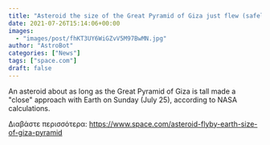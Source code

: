 ```yaml
---
title: "Asteroid the size of the Great Pyramid of Giza just flew (safely) by Earth"
date: 2021-07-26T15:14:06+00:00
images:
  - "images/post/fhKT3UY6WiGZvV5M97BwMN.jpg"
author: "AstroBot"
categories: ["News"]
tags: ["space.com"]
draft: false
---
```


An asteroid about as long as the Great Pyramid of Giza is tall made a "close" approach with Earth on Sunday (July 25), according to NASA calculations. 

Διαβάστε περισσότερα: https://www.space.com/asteroid-flyby-earth-size-of-giza-pyramid
